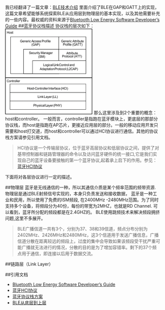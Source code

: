 我已经翻译了一篇文章：[BLE技术介绍](https://zhongxunchao.github.io/wiki/%E7%BF%BB%E8%AF%91/BLE%E6%8A%80%E6%9C%AF%E4%BB%8B%E7%BB%8D/) 
里面介绍了BLE在GAP和GATT上的实现，这篇文章希望能够系统探索BLE从应用层到物理层的基本实现，以及其他需要补充的一些内容。最权威的资料来源于[Bluetooth Low Energy Software Developer’s Guide](https://www.ti.com/lit/ug/swru271i/swru271i.pdf?ts=1592264196467&ref_url=https%253A%252F%252Fwww.ti.com%252Ftool%252FBLE-STACK)
##蓝牙协议栈描述
协议栈的层次如下：
![BLE Protocol Stack](./images/image1.png)
那么这里涉及到2个重要的概念：host和controller。 一般而言，controller是指跑在蓝牙模块上，更底层的那部分协议栈，而host是指跑在AP芯片，更接近应用层的部分。一般的移动应用开发只需要和host打交道，而host和controller可以通过HCI协议进行通信。其他的协议栈方案请参见引用文档。
>HCI协议是一个传输层协议，位于蓝牙高层协议和低层协议之间，提供了对基带控制器和链路管理器的命令以及访问蓝牙硬件的统一接口,它是我们实现自己的蓝牙设备要接触的第一个蓝牙协议,起着承上启下的作用。参见：[蓝牙HCI协议](https://blog.csdn.net/hushiganghu/article/details/61919261)

下面将对各层协议进行一定的描述。

##物理层
蓝牙是无线通信的一种，所以其通信介质是某个频率范围的频带资源.
物理层是通过BLE射频信号实现的，本身只负责发送和接收数据，
蓝牙是一种工业和民用，所以使用了免费的ISM频段, 在2400MHz -2480MHz范围。为了同时支持多个设备，将频段分为40份，每份的带宽为2MHZ，也就是RD Channel. 可以看到，蓝牙所分配的频段都是在2.4GHZ的。
BLE使用跳频技术来解决频段拥挤问题,这里不多展开。
>BLE广播信道一共有3个，分别为37、38和39信道，频点分布分别为2402MHz、2426MHz和2480MHz，这3个信道用于发送广播信息，广播信道分散在距离较远的频段上，过度的集中会导致如果该频段受干扰严重可能广播就无法进行的情况，分散的目的是为了增加容错率。剩下的37个频点用于通信，即连接以后用于数据交流。

##链路层（Link Layer）



##引用文档
* [Bluetooth Low Energy Software Developer’s Guide](https://www.ti.com/lit/ug/swru271i/swru271i.pdf?ts=1592264196467&ref_url=https%253A%252F%252Fwww.ti.com%252Ftool%252FBLE-STACK)
* [蓝牙HCI协议](https://blog.csdn.net/hushiganghu/article/details/61919261)
* [蓝牙协议栈方案](https://www.cnblogs.com/iini/p/8834970.html)
* [BLE从底层到上层](https://blog.csdn.net/wuneiqiang/article/details/100569072)